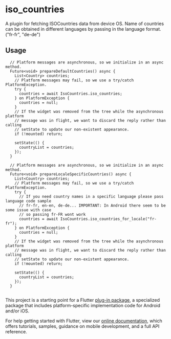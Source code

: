 # iso_countries

A plugin for fetching ISOCountries data from device OS. Name of countries can be
obtained in different languages by passing in the language format. ("fr-fr", "de-de")

## Usage

```
  // Platform messages are asynchronous, so we initialize in an async method.
  Future<void> prepareDefaultCountries() async {
    List<Country> countries;
    // Platform messages may fail, so we use a try/catch PlatformException.
    try {
      countries = await IsoCountries.iso_countries;
    } on PlatformException {
      countries = null;
    }
    // If the widget was removed from the tree while the asynchronous platform
    // message was in flight, we want to discard the reply rather than calling
    // setState to update our non-existent appearance.
    if (!mounted) return;

    setState(() {
      countryList = countries;
    });
  }

  // Platform messages are asynchronous, so we initialize in an async method.
  Future<void> prepareLocaleSpecificCountries() async {
    List<Country> countries;
    // Platform messages may fail, so we use a try/catch PlatformException.
    try {
      // If you need country names in a specific language please pass language code sample
      // fr-fr, en-en, de-de... IMPORTANT: In Android there seem to be some issue with case
      // so passing fr-FR wont work
      countries = await IsoCountries.iso_countries_for_locale("fr-fr");
    } on PlatformException {
      countries = null;
    }
    // If the widget was removed from the tree while the asynchronous platform
    // message was in flight, we want to discard the reply rather than calling
    // setState to update our non-existent appearance.
    if (!mounted) return;

    setState(() {
      countryList = countries;
    });
  }
  
  ```
  

This project is a starting point for a Flutter
[plug-in package](https://flutter.dev/developing-packages/),
a specialized package that includes platform-specific implementation code for
Android and/or iOS.

For help getting started with Flutter, view our 
[online documentation](https://flutter.dev/docs), which offers tutorials, 
samples, guidance on mobile development, and a full API reference.
